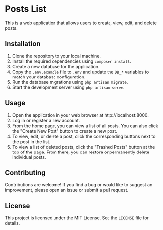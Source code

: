 # Posts List

This is a web application that allows users to create, view, edit, and delete posts.

## Installation

1. Clone the repository to your local machine.
2. Install the required dependencies using `composer install`.
3. Create a new database for the application.
4. Copy the `.env.example` file to `.env` and update the `DB_*` variables to match your database configuration.
5. Run the database migrations using `php artisan migrate`.
6. Start the development server using `php artisan serve`.

## Usage

1. Open the application in your web browser at http://localhost:8000.
2. Log in or register a new account.
3. From the home page, you can view a list of all posts. You can also click the "Create New Post" button to create a new post.
4. To view, edit, or delete a post, click the corresponding buttons next to the post in the list.
5. To view a list of deleted posts, click the "Trashed Posts" button at the top of the page. From there, you can restore or permanently delete individual posts.

## Contributing

Contributions are welcome! If you find a bug or would like to suggest an improvement, please open an issue or submit a pull request.

## License

This project is licensed under the MIT License. See the `LICENSE` file for details.
